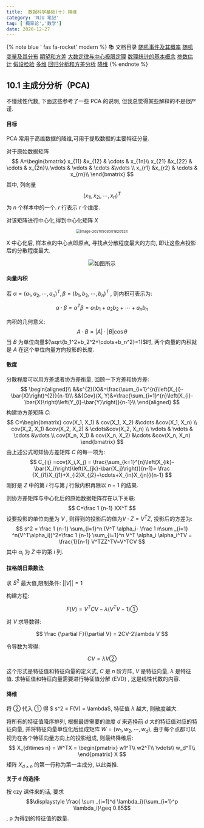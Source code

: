 ```yaml
---
title:  数据科学基础(十) 降维
category: 'NJU 笔记'
tag: ['概率论','数学']
date: 2020-12-27
---
```


{% note blue ' fas fa-rocket' modern %}
📚 文档目录
<a href="/2020/12/27/数据科学基础/数据科学基础_01">随机事件及其概率</a>
<a href="/2020/12/27/数据科学基础/数据科学基础_02">随机变量及其分布</a>
<a href="/2020/12/27/数据科学基础/数据科学基础_03">期望和方差</a>
<a href="/2020/12/27/数据科学基础/数据科学基础_04">大数定律与中心极限定理</a>
<a href="/2020/12/27/数据科学基础/数据科学基础_05">数理统计的基本概念</a>
<a href="/2020/12/27/数据科学基础/数据科学基础_06">参数估计</a>
<a href="/2020/12/27/数据科学基础/数据科学基础_07">假设检验</a>
<a href="/2020/12/27/数据科学基础/数据科学基础_08">多维</a>
<a href="/2020/12/27/数据科学基础/数据科学基础_09">回归分析和方差分析</a>
<a href="/2020/12/27/数据科学基础/数据科学基础_10">降维</a>
{% endnote %}



## 10.1 主成分分析（PCA)

不懂线性代数, 下面这些参考了一些 PCA 的说明, 但我总觉得某些解释的不是很严谨.

#### 目标

PCA 常用于高维数据的降维,可用于提取数据的主要特征分量.

对于原始数据矩阵 
$$
A=\begin{bmatrix}
 x_{11} &x_{12}  & \cdots & x_{1n}\\
 x_{21} &x_{22}  & \cdots & x_{2n}\\
\vdots & \vdots  & \cdots &\vdots \\
 x_{r1} &x_{r2}  & \cdots & x_{rn}\\
\end{bmatrix}
$$
其中, 列向量$$(x_{1i},x_{2i},\cdots,x_{ri})^T$$ 为 $n$ 个样本中的一个. $r$ 行表示 $r$ 个维度.

对该矩阵进行中心化,得到中心化矩阵 $X$

<div style="text-align:center"><img src="https://unpkg.zhimg.com/rikka-os@1.0.3/img/image-20210503001820524.webp" alt="image-20210503001820524" style="zoom:67%;" /></div>

 X 中心化后, 样本点的中心点即原点, 寻找点分散程度最大的方向, 即让这些点投影后的分散程度最大.

<div style="text-align:center"><img src="https://unpkg.zhimg.com/rikka-os@1.0.3/img/8fc21d1f6638e0ef2f83a4d16b6f30b6c04e756e.gif" title="如图所示" style="zoom:100%;" /></div>

#### 向量内积

若 $\alpha = (a_1, a_2,\cdots,a_n)^T,\beta = (b_1,b_2,\cdots,b_n)^T$ , 则内积可表示为:

$$
\alpha \cdot \beta= \alpha^T \beta =a_1b_1+a_2b_2+ \cdots +a_nb_n
$$

内积的几何意义:
$$
A\cdot B = |A|\cdot|B|\cos\theta
$$
当 $B$ 为单位向量$(\sqrt{b_1^2+b_2^2+\cdots+b_n^2}=1)$时, 两个向量的内积就是 $A$ 在这个单位向量方向投影的长度.



#### 散度

分散程度可以用方差或者协方差衡量,  回顾一下方差和协方差:
$$
\begin{aligned}\\
&&s^{2}(X)&=\frac{\sum_{i=1}^{n}\left(X_{i}-\bar{X}\right)^{2}}{n-1}\\
&&{Cov}(X, Y)&=\frac{\sum_{i=1}^{n}\left(X_{i}-\bar{X}\right)\left(Y_{i}-\bar{Y}\right)}{n-1}\\
\end{aligned}
$$
构建协方差矩阵 $C$:
$$
C=\begin{bmatrix}
cov(X_1, X_1) & cov(X_1, X_2) &\cdots &cov(X_1, X_n) \\
cov(X_2, X_1) &cov(X_2, X_2) & \cdots&cov(X_2, X_n) \\
\vdots & \vdots  & \cdots &\vdots \\
cov(X_n, X_1) & cov(X_n, X_2) &\cdots &cov(X_n, X_n)
\end{bmatrix}
$$
由上述公式可知协方差矩阵 $C$ 的每一项为:
$$
C_{ij} =cov(X_i,X_j) = \frac{\sum_{k=1}^{n}\left(X_{ik}-\bar{X_i}\right)\left(X_{jk}-\bar{X_j}\right)}{n-1}= \frac {X_{i1}X_{j1}+X_{i2}X_{j2}+\cdots+X_{in}X_{jn}}{n-1}
$$
刚好是 $Z$ 中的第 $i$ 行与第 $j$ 行做内积再除以 $n-1$ 的结果.

则协方差矩阵与中心化后的原始数据矩阵存在以下关联:
$$
C=\frac 1 {n-1} XX^T
$$
设要投影的单位向量为 $V$ , 则得到的投影后的值为$V\cdot Z=V^TZ$, 投影后的方差为:
$$
s^2 = \frac 1 {n-1} \sum_{i=1}^n (V^T \alpha_i- \frac 1 n\sum _{i=1} ^n(V^T\alpha_i))^2=\frac 1 {n-1} \sum_{i=1}^n V^T \alpha_i \alpha_i^TV = \frac{1}{n-1} V^TZZ^TV=V^TCV
$$
其中 $\alpha_i$ 为 $Z$ 中的第 $i$ 列.

#### 拉格朗日乘数法

求 $S^2$ 最大值,限制条件: $||V||=1$

构建方程:

$$
F(V) = V^TCV-\lambda(V^TV-1)①
$$

对 $V$ 求导数得:

$$
\frac {\partial F}{\partial V} = 2CV-2\lambda V
$$

令导数为零得:

$$
CV=\lambda V ②
$$

这个形式是特征值和特征向量的定义式, $C$ 是 $n$ 阶方阵, $V$ 是特征向量, $\lambda$ 是特征值. 求特征值和特征向量需要进行特征值分解 (EVD) , 这是线性代数的内容.



#### 降维

将 ② 代入 ① 得 $ s^2 = F(V) = \lambda$, 特征值 $λ$  越大, 则散度越大.

将所有的特征值降序排列, 根据最终需要的维度 $d$ 来选择前 $d$ 大的特征值对应的特征向量, 并将特征向量单位化后组成矩阵 $W = (w_1,w_2,\cdots,w_d)$, 由于每个点都可以视为在各个特征向量方向上的投影组成, 则最终降维后:
$$
X_{d\times n} = W^TX = 
\begin{pmatrix}
w1^T\\
w2^T\\
\vdots\\
w_d^T\\
\end{pmatrix}
X
$$
矩阵 $X_{d\times n}$ 的第一行称为第一主成分, 以此类推.

**关于 d 的选择:**

按 czy 课件来的话, 要求 $$\displaystyle \frac{ \sum _{i=1}^d \lambda_i}{\sum_{i=1}^p \lambda_i}\geq 0.85$$ , p 为得到的特征值的数量.

